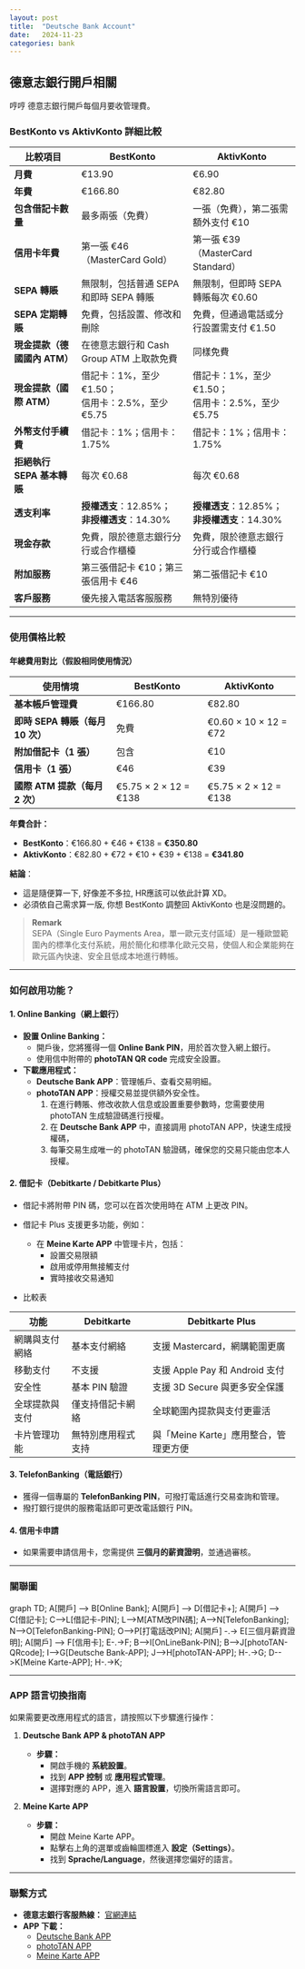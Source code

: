 ```yaml
---
layout: post
title:  "Deutsche Bank Account"
date:   2024-11-23
categories: bank
---
```


<!-- 流量追蹤 -->
<script src="{{ '/assets/js/momo-script.js' | relative_url }}"></script>

## 德意志銀行開戶相關

哼哼 德意志銀行開戶每個月要收管理費。

### **BestKonto vs AktivKonto 詳細比較**

| **比較項目**                | **BestKonto**                                           | **AktivKonto**                                        |
|-----------------------------|--------------------------------------------------------|-----------------------------------------------------|
| **月費**                    | €13.90                                                 | €6.90                                               |
| **年費**                    | €166.80                                                | €82.80                                              |
| **包含借記卡數量**           | 最多兩張（免費）                                       | 一張（免費），第二張需額外支付 €10                 |
| **信用卡年費**               | 第一張 €46（MasterCard Gold）                           | 第一張 €39（MasterCard Standard）                   |
| **SEPA 轉賬**               | 無限制，包括普通 SEPA 和即時 SEPA 轉賬                 | 無限制，但即時 SEPA 轉賬每次 €0.60                  |
| **SEPA 定期轉賬**           | 免費，包括設置、修改和刪除                             | 免費，但通過電話或分行設置需支付 €1.50              |
| **現金提款（德國國內 ATM）** | 在德意志銀行和 Cash Group ATM 上取款免費              | 同樣免費                                             |
| **現金提款（國際 ATM）**     | 借記卡：1%，至少 €1.50；<br>信用卡：2.5%，至少 €5.75  | 借記卡：1%，至少 €1.50；<br>信用卡：2.5%，至少 €5.75 |
| **外幣支付手續費**           | 借記卡：1%；信用卡：1.75%                              | 借記卡：1%；信用卡：1.75%                           |
| **拒絕執行 SEPA 基本轉賬**   | 每次 €0.68                                             | 每次 €0.68                                          |
| **透支利率**                 | **授權透支**：12.85%；<br>**非授權透支**：14.30%       | **授權透支**：12.85%；<br>**非授權透支**：14.30%    |
| **現金存款**                 | 免費，限於德意志銀行分行或合作櫃檯                    | 免費，限於德意志銀行分行或合作櫃檯                 |
| **附加服務**                | 第三張借記卡 €10；第三張信用卡 €46                    | 第二張借記卡 €10                                    |
| **客戶服務**                 | 優先接入電話客服服務                                   | 無特別優待                                           |

---

### 使用價格比較

#### 年總費用對比（假設相同使用情況）

| 使用情境                      | **BestKonto**                  | **AktivKonto**                 |
|-------------------------------|---------------------------------|--------------------------------|
| **基本帳戶管理費**            | €166.80                        | €82.80                        |
| **即時 SEPA 轉賬（每月 10 次）** | 免費                           | €0.60 × 10 × 12 = €72         |
| **附加借記卡（1 張）**         | 包含                           | €10                           |
| **信用卡（1 張）**             | €46                            | €39                           |
| **國際 ATM 提款（每月 2 次）**  | €5.75 × 2 × 12 = €138          | €5.75 × 2 × 12 = €138         |

**年費合計：**
- **BestKonto**：€166.80 + €46 + €138 = **€350.80**
- **AktivKonto**：€82.80 + €72 + €10 + €39 + €138 = **€341.80**

**結論**：
- 這是隨便算一下, 好像差不多拉, HR應該可以依此計算 XD。
- 必須依自己需求算一版, 你想 BestKonto 調整回 AktivKonto 也是沒問題的。

> **Remark**  
> SEPA（Single Euro Payments Area，單一歐元支付區域）是一種歐盟範圍內的標準化支付系統，用於簡化和標準化歐元交易，使個人和企業能夠在歐元區內快速、安全且低成本地進行轉帳。


---


### 如何啟用功能？

#### **1. Online Banking（網上銀行）**
- **設置 Online Banking：**
  - 開戶後，您將獲得一個 **Online Bank PIN**，用於首次登入網上銀行。
  - 使用信中附帶的 **photoTAN QR code** 完成安全設置。
- **下載應用程式：**
  - **Deutsche Bank APP**：管理帳戶、查看交易明細。
  - **photoTAN APP**：授權交易並提供額外安全性。
    1. 在進行轉賬、修改收款人信息或設置重要參數時，您需要使用 photoTAN 生成驗證碼進行授權。
    2. 在 **Deutsche Bank APP** 中，直接調用 photoTAN APP，快速生成授權碼，
    3. 每筆交易生成唯一的 photoTAN 驗證碼，確保您的交易只能由您本人授權。

#### 2. 借記卡（Debitkarte / Debitkarte Plus）
- 借記卡將附帶 PIN 碼，您可以在首次使用時在 ATM 上更改 PIN。
- 借記卡 Plus 支援更多功能，例如：
  - 在 **Meine Karte APP** 中管理卡片，包括：
    - 設置交易限額
    - 啟用或停用無接觸支付
    - 實時接收交易通知

- 比較表

| 功能             | Debitkarte  | Debitkarte Plus      |
|------------------|--------------------------|------------------------------------|
| 網購與支付網絡    | 基本支付網絡             | 支援 Mastercard，網購範圍更廣      |
| 移動支付         | 不支援                   | 支援 Apple Pay 和 Android 支付     |
| 安全性           | 基本 PIN 驗證            | 支援 3D Secure 與更多安全保護      |
| 全球提款與支付    | 僅支持借記卡網絡         | 全球範圍內提款與支付更靈活         |
| 卡片管理功能      | 無特別應用程式支持       | 與「Meine Karte」應用整合，管理更方便 |


#### 3. TelefonBanking（電話銀行）
- 獲得一個專屬的 **TelefonBanking PIN**，可撥打電話進行交易查詢和管理。
- 撥打銀行提供的服務電話即可更改電話銀行 PIN。

#### 4. 信用卡申請
- 如果需要申請信用卡，您需提供 **三個月的薪資證明**，並通過審核。

---
### 關聯圖

<div class="mermaid">
graph TD;
    A[開戶] --> B[Online Bank];
    A[開戶] --> D[借記卡+];
    A[開戶] --> C[借記卡];
    C-->L[借記卡-PIN];
    L-->M[ATM改PIN碼];
    A-->N[TelefonBanking];
    N-->O[TelefonBanking-PIN];
    O-->P[打電話改PIN];
    A[開戶] -.-> E[三個月薪資證明];
    A[開戶] --> F[信用卡];
    E-.->F;
    B-->I[OnLineBank-PIN];
    B-->J[photoTAN-QRcode];
    I-->G[Deutsche Bank-APP];
    J-->H[photoTAN-APP];
    H-.->G;
    D-->K[Meine Karte-APP];
    H-.->K;


</div>

---

### APP 語言切換指南

如果需要更改應用程式的語言，請按照以下步驟進行操作：

1. **Deutsche Bank APP & photoTAN APP**  
   - **步驟：**  
     - 開啟手機的 **系統設置**。  
     - 找到 **APP 控制** 或 **應用程式管理**。  
     - 選擇對應的 APP，進入 **語言設置**，切換所需語言即可。

2. **Meine Karte APP**  
   - **步驟：**  
     - 開啟 Meine Karte APP。  
     - 點擊右上角的選單或齒輪圖標進入 **設定（Settings）**。  
     - 找到 **Sprache/Language**，然後選擇您偏好的語言。

---


### 聯繫方式
- **德意志銀行客服熱線：** [官網連結](https://www.deutsche-bank.de)
- **APP 下載：**
  - [Deutsche Bank APP](https://www.deutsche-bank.de/app)
  - [photoTAN APP](https://www.deutsche-bank.de/photoTAN)
  - [Meine Karte APP](https://www.deutsche-bank.de/meinekarte)